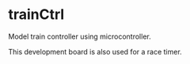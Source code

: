 # trainCtrl
Model train controller using microcontroller.

This development board is also used for a race timer.
